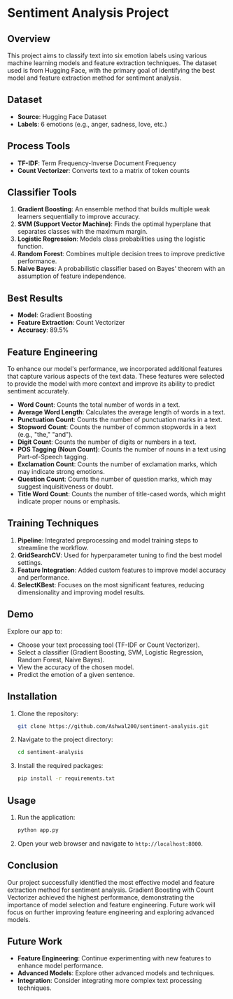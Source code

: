 # Sentiment Analysis Project

## Overview

This project aims to classify text into six emotion labels using various machine learning models and feature extraction techniques. The dataset used is from Hugging Face, with the primary goal of identifying the best model and feature extraction method for sentiment analysis.

## Dataset

- **Source**: Hugging Face Dataset
- **Labels**: 6 emotions (e.g., anger, sadness, love, etc.)

## Process Tools

- **TF-IDF**: Term Frequency-Inverse Document Frequency
- **Count Vectorizer**: Converts text to a matrix of token counts

## Classifier Tools

1. **Gradient Boosting**: An ensemble method that builds multiple weak learners sequentially to improve accuracy.
2. **SVM (Support Vector Machine)**: Finds the optimal hyperplane that separates classes with the maximum margin.
3. **Logistic Regression**: Models class probabilities using the logistic function.
4. **Random Forest**: Combines multiple decision trees to improve predictive performance.
5. **Naive Bayes**: A probabilistic classifier based on Bayes' theorem with an assumption of feature independence.

## Best Results

- **Model**: Gradient Boosting
- **Feature Extraction**: Count Vectorizer
- **Accuracy**: 89.5%

## Feature Engineering

To enhance our model's performance, we incorporated additional features that capture various aspects of the text data. These features were selected to provide the model with more context and improve its ability to predict sentiment accurately.
- **Word Count**: Counts the total number of words in a text.
- **Average Word Length**: Calculates the average length of words in a text.
- **Punctuation Count**: Counts the number of punctuation marks in a text.
- **Stopword Count**: Counts the number of common stopwords in a text (e.g., "the," "and").
- **Digit Count**: Counts the number of digits or numbers in a text.
- **POS Tagging (Noun Count)**: Counts the number of nouns in a text using Part-of-Speech tagging.
- **Exclamation Count**: Counts the number of exclamation marks, which may indicate strong emotions.
- **Question Count**: Counts the number of question marks, which may suggest inquisitiveness or doubt.
- **Title Word Count**: Counts the number of title-cased words, which might indicate proper nouns or emphasis.

## Training Techniques

1. **Pipeline**: Integrated preprocessing and model training steps to streamline the workflow.
2. **GridSearchCV**: Used for hyperparameter tuning to find the best model settings.
3. **Feature Integration**: Added custom features to improve model accuracy and performance.
1. **SelectKBest**: Focuses on the most significant features, reducing dimensionality and improving model results.

## Demo

Explore our app to:
- Choose your text processing tool (TF-IDF or Count Vectorizer).
- Select a classifier (Gradient Boosting, SVM, Logistic Regression, Random Forest, Naive Bayes).
- View the accuracy of the chosen model.
- Predict the emotion of a given sentence.

## Installation

1. Clone the repository:
   ```bash
   git clone https://github.com/Ashwal200/sentiment-analysis.git
   ```
2. Navigate to the project directory:
   ```bash
   cd sentiment-analysis
   ```
3. Install the required packages:
   ```bash
   pip install -r requirements.txt
   ```

## Usage

1. Run the application:
   ```bash
   python app.py
   ```
2. Open your web browser and navigate to `http://localhost:8000`.

## Conclusion

Our project successfully identified the most effective model and feature extraction method for sentiment analysis. Gradient Boosting with Count Vectorizer achieved the highest performance, demonstrating the importance of model selection and feature engineering. Future work will focus on further improving feature engineering and exploring advanced models.

## Future Work

- **Feature Engineering**: Continue experimenting with new features to enhance model performance.
- **Advanced Models**: Explore other advanced models and techniques.
- **Integration**: Consider integrating more complex text processing techniques.